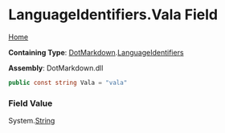 <a name="_top"></a>

# LanguageIdentifiers\.Vala Field

[Home](../../../README.md#_top)

**Containing Type**: [DotMarkdown](../../README.md#_top)\.[LanguageIdentifiers](../README.md#_top)

**Assembly**: DotMarkdown\.dll

```csharp
public const string Vala = "vala"
```

### Field Value

System\.[String](https://docs.microsoft.com/en-us/dotnet/api/system.string)